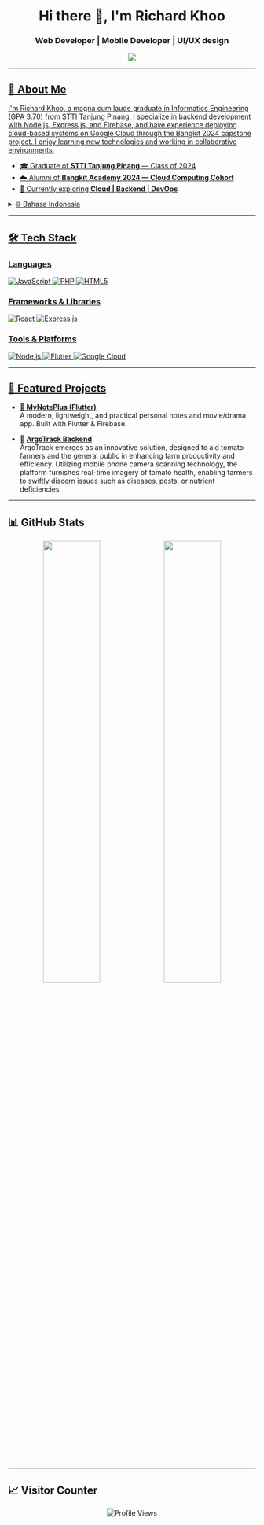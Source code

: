 <h1 align="center">Hi there 👋, I'm Richard Khoo</h1>
<h3 align="center">Web Developer | Moblie Developer | UI/UX design</h3>

<p align="center">
  <a href="https://linkedin.com/in/catkoo" target="_blank">
    <img src="https://img.shields.io/badge/LinkedIn-blue?style=flat&logo=linkedin&logoColor=white" />
  </a>
  <a href="https://instagram.com/catkoo_" target="_blank">
</p>

---

## 🚀 About Me

I'm Richard Khoo, a magna cum laude graduate in Informatics Engineering (GPA 3.70) from STTI Tanjung Pinang. I specialize in backend development with Node.js, Express.js, and Firebase, and have experience deploying cloud-based systems on Google Cloud through the Bangkit 2024 capstone project. I enjoy learning new technologies and working in collaborative environments.

- 🎓 Graduate of **STTI Tanjung Pinang** — Class of 2024  
- ☁️ Alumni of **Bangkit Academy 2024 — Cloud Computing Cohort**  
- 🌱 Currently exploring **Cloud | Backend | DevOps**

<details>
  <summary>🌐 Bahasa Indonesia</summary>

Saya Richard Khoo, lulusan magna cum laude (IPK 3.70) dari STTI Tanjung Pinang. Saya fokus pada pengembangan backend dengan Node.js, Express.js, dan Firebase, serta memiliki pengalaman menerapkan sistem berbasis cloud melalui proyek capstone Bangkit 2024. Saya senang belajar hal baru dan bekerja dalam tim.

</details>

---

## 🛠️ Tech Stack

### Languages
![JavaScript](https://img.shields.io/badge/-JavaScript-181717?style=flat&logo=javascript)
![PHP](https://img.shields.io/badge/-PHP-777BB4?style=flat&logo=php)
![HTML5](https://img.shields.io/badge/-HTML5-E34F26?style=flat&logo=html5)

### Frameworks & Libraries
![React](https://img.shields.io/badge/-React-61DAFB?style=flat&logo=react&logoColor=black)
![Express.js](https://img.shields.io/badge/-Express-000000?style=flat&logo=express)

### Tools & Platforms
![Node.js](https://img.shields.io/badge/-Node.js-339933?style=flat&logo=node.js&logoColor=white)
![Flutter](https://img.shields.io/badge/-Flutter-02569B?style=flat&logo=flutter)
![Google Cloud](https://img.shields.io/badge/-Google%20Cloud-4285F4?style=flat&logo=google-cloud&logoColor=white)

---

## 📂 Featured Projects

- 📱 [**MyNotePlus (Flutter)**](https://github.com/Catkoo/MyNotePlus_Flutter)  
  A modern, lightweight, and practical personal notes and movie/drama app. Built with Flutter & Firebase.

- 🔧 [**ArgoTrack Backend**](https://github.com/ArgoTrack-Bangkit/Cloud-Computing)  
  ArgoTrack emerges as an innovative solution, designed to aid tomato farmers and the general public in enhancing farm productivity and efficiency. Utilizing mobile phone camera scanning technology, the       platform furnishes real-time imagery of tomato health, enabling farmers to swiftly discern issues such as diseases, pests, or nutrient deficiencies.
  
---

## 📊 GitHub Stats

<p align="center">
  <img width="48%" src="https://github-readme-stats.vercel.app/api?username=Catkoo&show_icons=true&theme=algolia&hide_border=true" />
  <img width="48%" src="https://github-readme-stats.vercel.app/api/top-langs/?username=Catkoo&layout=compact&theme=algolia&hide_border=true"/>
</p>

---

## 📈 Visitor Counter

<p align="center">
  <img src="https://komarev.com/ghpvc/?username=Catkoo&style=flat-square&color=0E75B6" alt="Profile Views" />
</p>
